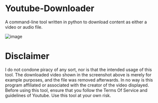 # Youtube-Downloader
A command-line tool written in python to download content as either a video or audio file.

![image](https://user-images.githubusercontent.com/64972947/128041787-a80f5501-421c-475e-83c9-544c561be18b.png)

# Disclaimer
I do not condone piracy of any sort, nor is that the intended usage of this tool.
The downloaded video shown in the screenshot above is merely for example purposes, and the file was removed afterwards. In no way is this program affiliated or associated with the creator of the video displayed. Before using this tool, ensure that you follow the Terms Of Service and guidelines of Youtube. Use this tool at your own risk.
